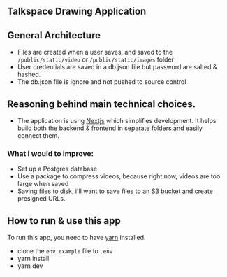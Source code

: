 ## Talkspace Drawing Application


## General Architecture

- Files are created when a user saves, and saved to the `/public/static/video` or `/public/static/images` folder
- User credentials are saved in a db.json file but password are salted & hashed.
- The db.json file is ignore and not pushed to source control

## Reasoning behind main technical choices.
- The application is usng [Nextjs](https://nextjs.org/) which simplifies development. It helps build both the backend & frontend in separate folders and easily connect them.


### What i would to improve:
- Set up a Postgres database
- Use a package to compress videos, because right now, videos are too large when saved
- Saving files to disk, i'll want to save files to an S3 bucket and create presigned URLs.


## How to run & use this app
To run this app, you need to have [yarn](https://yarnpkg.com/) installed. 
- clone the `env.example` file to `.env`
- yarn install
- yarn dev